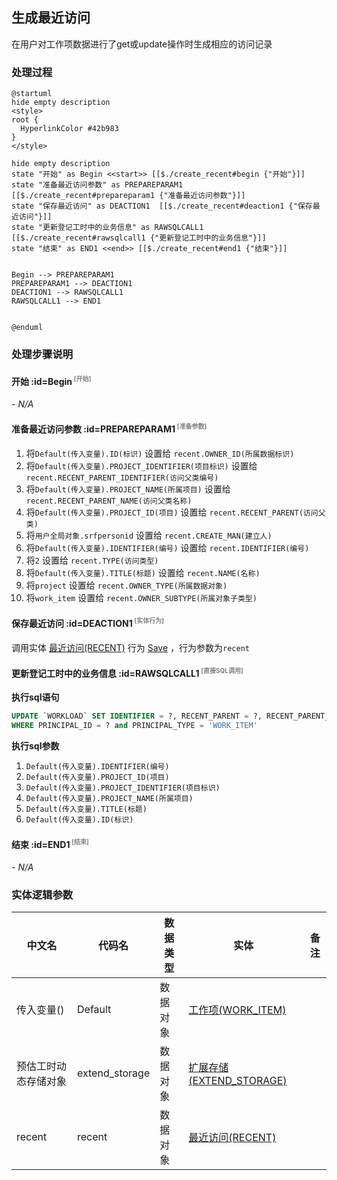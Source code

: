 ## 生成最近访问 <!-- {docsify-ignore-all} -->

   在用户对工作项数据进行了get或update操作时生成相应的访问记录

### 处理过程

```plantuml
@startuml
hide empty description
<style>
root {
  HyperlinkColor #42b983
}
</style>

hide empty description
state "开始" as Begin <<start>> [[$./create_recent#begin {"开始"}]]
state "准备最近访问参数" as PREPAREPARAM1  [[$./create_recent#prepareparam1 {"准备最近访问参数"}]]
state "保存最近访问" as DEACTION1  [[$./create_recent#deaction1 {"保存最近访问"}]]
state "更新登记工时中的业务信息" as RAWSQLCALL1  [[$./create_recent#rawsqlcall1 {"更新登记工时中的业务信息"}]]
state "结束" as END1 <<end>> [[$./create_recent#end1 {"结束"}]]


Begin --> PREPAREPARAM1
PREPAREPARAM1 --> DEACTION1
DEACTION1 --> RAWSQLCALL1
RAWSQLCALL1 --> END1


@enduml
```


### 处理步骤说明

#### 开始 :id=Begin<sup class="footnote-symbol"> <font color=gray size=1>[开始]</font></sup>



*- N/A*
#### 准备最近访问参数 :id=PREPAREPARAM1<sup class="footnote-symbol"> <font color=gray size=1>[准备参数]</font></sup>



1. 将`Default(传入变量).ID(标识)` 设置给  `recent.OWNER_ID(所属数据标识)`
2. 将`Default(传入变量).PROJECT_IDENTIFIER(项目标识)` 设置给  `recent.RECENT_PARENT_IDENTIFIER(访问父类编号)`
3. 将`Default(传入变量).PROJECT_NAME(所属项目)` 设置给  `recent.RECENT_PARENT_NAME(访问父类名称)`
4. 将`Default(传入变量).PROJECT_ID(项目)` 设置给  `recent.RECENT_PARENT(访问父类)`
5. 将`用户全局对象.srfpersonid` 设置给  `recent.CREATE_MAN(建立人)`
6. 将`Default(传入变量).IDENTIFIER(编号)` 设置给  `recent.IDENTIFIER(编号)`
7. 将`2` 设置给  `recent.TYPE(访问类型)`
8. 将`Default(传入变量).TITLE(标题)` 设置给  `recent.NAME(名称)`
9. 将`project` 设置给  `recent.OWNER_TYPE(所属数据对象)`
10. 将`work_item` 设置给  `recent.OWNER_SUBTYPE(所属对象子类型)`

#### 保存最近访问 :id=DEACTION1<sup class="footnote-symbol"> <font color=gray size=1>[实体行为]</font></sup>



调用实体 [最近访问(RECENT)](module/Base/recent.md) 行为 [Save](module/Base/recent#行为) ，行为参数为`recent`

#### 更新登记工时中的业务信息 :id=RAWSQLCALL1<sup class="footnote-symbol"> <font color=gray size=1>[直接SQL调用]</font></sup>



<p class="panel-title"><b>执行sql语句</b></p>

```sql
UPDATE `WORKLOAD` SET IDENTIFIER = ?, RECENT_PARENT = ?, RECENT_PARENT_IDENTIFIER = ?, RECENT_PARENT_NAME= ?, `NAME` = ?
WHERE PRINCIPAL_ID = ? and PRINCIPAL_TYPE = 'WORK_ITEM'
```

<p class="panel-title"><b>执行sql参数</b></p>

1. `Default(传入变量).IDENTIFIER(编号)`
2. `Default(传入变量).PROJECT_ID(项目)`
3. `Default(传入变量).PROJECT_IDENTIFIER(项目标识)`
4. `Default(传入变量).PROJECT_NAME(所属项目)`
5. `Default(传入变量).TITLE(标题)`
6. `Default(传入变量).ID(标识)`


#### 结束 :id=END1<sup class="footnote-symbol"> <font color=gray size=1>[结束]</font></sup>



*- N/A*



### 实体逻辑参数

|    中文名   |    代码名    |  数据类型    |  实体   |备注 |
| --------| --------| -------- | -------- | --------   |
|传入变量(<i class="fa fa-check"/></i>)|Default|数据对象|[工作项(WORK_ITEM)](module/ProjMgmt/work_item.md)||
|预估工时动态存储对象|extend_storage|数据对象|[扩展存储(EXTEND_STORAGE)](module/Base/extend_storage.md)||
|recent|recent|数据对象|[最近访问(RECENT)](module/Base/recent.md)||
